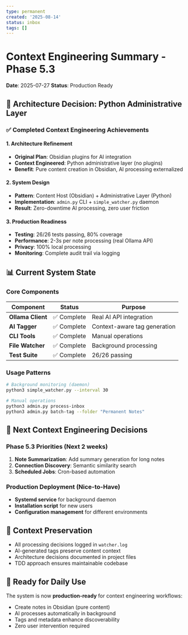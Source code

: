 ```yaml
---
type: permanent
created: '2025-08-14'
status: inbox
tags: []
---
```


# Context Engineering Summary - Phase 5.3
**Date**: 2025-07-27
**Status**: Production Ready

## 🎯 Architecture Decision: Python Administrative Layer

### ✅ **Completed Context Engineering Achievements**

#### 1. **Architecture Refinement**
- **Original Plan**: Obsidian plugins for AI integration
- **Context Engineered**: Python administrative layer (no plugins)
- **Benefit**: Pure content creation in Obsidian, AI processing externalized

#### 2. **System Design**
- **Pattern**: Content Host (Obsidian) + Administrative Layer (Python)
- **Implementation**: `admin.py` CLI + `simple_watcher.py` daemon
- **Result**: Zero-downtime AI processing, zero user friction

#### 3. **Production Readiness**
- **Testing**: 26/26 tests passing, 80% coverage
- **Performance**: 2-3s per note processing (real Ollama API)
- **Privacy**: 100% local processing
- **Monitoring**: Complete audit trail via logging

## 📊 **Current System State**

### **Core Components**
| Component | Status | Purpose |
|-----------|--------|---------|
| **Ollama Client** | ✅ Complete | Real AI API integration |
| **AI Tagger** | ✅ Complete | Context-aware tag generation |
| **CLI Tools** | ✅ Complete | Manual operations |
| **File Watcher** | ✅ Complete | Background processing |
| **Test Suite** | ✅ Complete | 26/26 passing |

### **Usage Patterns**
```bash
# Background monitoring (daemon)
python3 simple_watcher.py --interval 30

# Manual operations
python3 admin.py process-inbox
python3 admin.py batch-tag --folder "Permanent Notes"
```

## 🎯 **Next Context Engineering Decisions**

### **Phase 5.3 Priorities** (Next 2 weeks)
1. **Note Summarization**: Add summary generation for long notes
2. **Connection Discovery**: Semantic similarity search
3. **Scheduled Jobs**: Cron-based automation

### **Production Deployment** (Nice-to-Have)
- **Systemd service** for background daemon
- **Installation script** for new users
- **Configuration management** for different environments

## 📝 **Context Preservation**
- All processing decisions logged in `watcher.log`
- AI-generated tags preserve content context
- Architecture decisions documented in project files
- TDD approach ensures maintainable codebase

## 🚀 **Ready for Daily Use**
The system is now **production-ready** for context engineering workflows:
- Create notes in Obsidian (pure content)
- AI processes automatically in background
- Tags and metadata enhance discoverability
- Zero user intervention required
